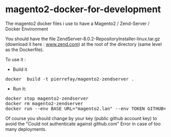 # magento2-docker-for-development
The magento2 docker files i use to have a Magento2 / Zend-Server / Docker Environment

You should have the file ZendServer-8.0.2-RepositoryInstaller-linux.tar.gz (download it here :  www.zend.com) at the root of the directory (same level as the Dockerfile).

To use it :

- Build it 
<pre>
docker  build -t pierrefay/magento2-zendserver .
</pre>

- Run it:

<pre>
docker stop magento2-zendserver
docker rm magento2-zendserver
docker run --env BASE_URL="magento2.lan" --env TOKEN_GITHUB="<mytokengithub>" -v /data/magento2-zendserver/html:/var/www/magento2 --name magento2-zendserver -p 80:80 -p 10081:10081 -p 10082:10082 pierrefay/magento2-zendserver
</pre>

Of course you should change <mytokengithub> by your key (public github account key) to avoid the "Could not authenticate against github.com" Error in case of too many deployments.
